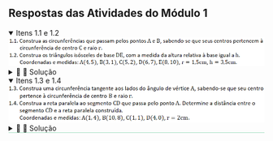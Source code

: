 <link rel="stylesheet" href="../../imagens/style.css">

<h2 id="inicio">Respostas das Atividades do Módulo 1</h2> 
  <details open><summary>Itens 1.1 e 1.2</summary>
  <img src="atv11.png" />
  <div class="combo"><details class="sub"><summary>&#x1f4cf; &#x1f4d0; Solução</summary>
  <p>Podemos usar os lugares geométricos circunferência e mediatriz nesta atividade. Os centros <b>O<sub>1</sub></b> e <b>O<sub>2</sub></b> estão nas interseções da mediatriz de <b>AB</b> com a <b>Circunf(C, r)</b>.</p>
    <img style="width:80%" src="atv1.1_solucao.png"/>
	<figcaption>Os vértices <b>F</b> e <b>F<sub>1</sub></b> pertencem às interseções entre a <b>Circunf(M, 3.5)</b> e a mediatriz de <b>DE</b>.</figcaption>
  </details></div></details>
  <details open style="border-bottom: 1px solid #a2dec0;"><summary>Itens 1.3 e 1.4</summary>
  <img src="atv12.png" />
  <div class="combo"><details class="sub"><summary>&#x1f4cf; &#x1f4d0; Solução</summary>
  <p>Podemos usar os lugares geométricos bissetriz e retas paralelas nesta atividade. Os centros <b>O<sub>1</sub></b> e <b>O<sub>2</sub></b> estão nas interseções da bissetriz do ângulo <b>Â</b> com a <b>Circunf(B, r)</b>. Para encontrar o raio de uma destas soluções, basta construir um segmento perpendicular a um lado do ângulo que passa pelo centro da circunferência.</p>
	<img style="width:80%" src="atv1.2_solucao.png"/>
	<figcaption>Depois de encontrar a reta <b>t // CD</b>, basta encontrar a reta perpendicular comum a <b>t</b> e <b>CD</b>. A distância aproximada entre o segmento e a reta paralela mede 2,8cm.</figcaption>
  </details>
  </div></details>
   



